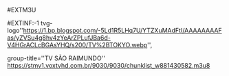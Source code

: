#EXTM3U 

#EXTINF:-1 tvg-logo''https://1.bp.blogspot.com/-5Ld1R5LHq7U/YTZXuMAdFtI/AAAAAAAAFas/yZVSu4g8hv4zYeArZPLufJBa6d-V4HGrACLcBGAsYHQ/s200/TV%2BTOKYO.webp'',

group-title=''TV SÃO RAIMUNDO''
https://stmv1.voxtvhd.com.br/9030/9030/chunklist_w881430582.m3u8

